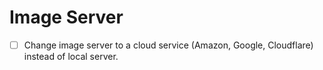 # Image Server
- [ ] Change image server to a cloud service (Amazon, Google, Cloudflare) instead of local server.
